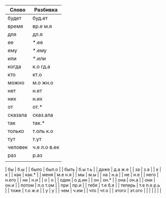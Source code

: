 
| Слово | Разбивка |
| --- | --- |
| будет | буд.ет | 
| время | вр.е м.я |
| для | дл.я |
| ее |  \*.ее | 
| ему | \*.ему |
| или | \*.или |
| когда | к.о гд.а |
| кто | кт.о |
| можно | м.о жн.о |
| нет | н.ет |
| них | н.их |
| от | от.* |
| сказала | сказ.ала |
| так | так.* |
| только | т.оль к.о |
| тут | т.ут |
| человек | ч.е л.о в.ек |
| раз | р.аз |
|  |  |

| бы | б.ы |
| было | был.о |
| быть | б.ы т.ь |
| даже | д.а ж.е |
| за | з.а |
| к | к |
| как  | как.* |
| меня | м.е н.я |
| мы | м.ы |
| на | н.а |
| не | н.е |
| него | н.его |
| ни | н.и | 
| о | о |
| один | о д.ин |
| он | он.* |
| она | он.а |
| они | он.и |
| потом | п.о т.ом |
| при | пр.и |
| тебя | т.е б.я |
| теперь | т.е п.е р.ь |
| тоже | т.о ж.е |
| у | у |
| чем | ч.ем |
| что | чт.о |
| этого | эт.ого | 
|  |  |
|  |  |
